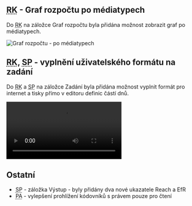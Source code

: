 ﻿---
categories: [fenix]
layout: fenix
---
## <abbr title="Reachové křivky">RK</abbr> - Graf rozpočtu po médiatypech
Do <abbr title="Reachové křivky">RK</abbr> na záložce Graf rozpočtu byla přidána možnost zobrazit graf po médiatypech.

![Graf rozpočtu - po médiatypech]({{site.url}}/data/rcgrafrozpoctupomediatypech2.png "Graf rozpočtu - po médiatypech")

## <abbr title="Reachové křivky">RK</abbr>, <abbr title="Strategický plán">SP</abbr> - vyplnění uživatelského formátu na zadání
Do <abbr title="Reachové křivky">RK</abbr> a <abbr title="Strategický plán">SP</abbr>
na záložce Zadání byla přidána možnost vyplnit formát pro internet a tisky přímo v editoru definic částí dnů.

<video src="{{site.url}}/data/formatrucne.mp4" type="video/mp4" controls>Uživatelské formáty</video>

 ## Ostatní
 
<ul>
<li><abbr title="Strategický plán">SP</abbr> - záložka Výstup - byly přidány dva nové ukazatele Reach a EfR</li>
<li><abbr title="Postanalýza">PA</abbr> - vylepšení prohlížení kódovníků s právem pouze pro čtení</li>
</ul>
